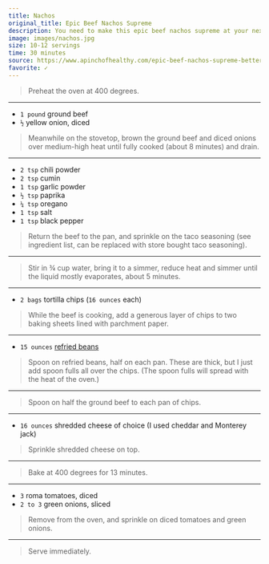 ```yaml
---
title: Nachos
original_title: Epic Beef Nachos Supreme
description: You need to make this epic beef nachos supreme at your next game day. Seasoned ground beef, refried beans, cheese, tomatoes and green onions make such a great flavor combination.
image: images/nachos.jpg
size: 10-12 servings
time: 30 minutes
source: https://www.apinchofhealthy.com/epic-beef-nachos-supreme-better-taco-bell/
favorite: ✓
---
```


> Preheat the oven at 400 degrees.

---

* `1 pound` ground beef
* `½` yellow onion, diced

> Meanwhile on the stovetop, brown the ground beef and diced onions over medium-high heat until fully cooked (about 8 minutes) and drain.

---

* `2 tsp` chili powder
* `2 tsp` cumin
* `1 tsp` garlic powder
* `½ tsp` paprika
* `¼ tsp` oregano
* `1 tsp` salt
* `1 tsp` black pepper

> Return the beef to the pan, and sprinkle on the taco seasoning (see ingredient list, can be replaced with store bought taco seasoning). 

---

> Stir in ¾ cup water, bring it to a simmer, reduce heat and simmer until the liquid mostly evaporates, about 5 minutes.

---

* `2 bags` tortilla chips (`16 ounces` each)

> While the beef is cooking, add a generous layer of chips to two baking sheets lined with parchment paper.

---

* `15 ounces` [refried beans](refried-beans.html)

> Spoon on refried beans, half on each pan. These are thick, but I just add spoon fulls all over the chips. (The spoon fulls will spread with the heat of the oven.)

---

> Spoon on half the ground beef to each pan of chips.

---

* `16 ounces` shredded cheese of choice (I used cheddar and Monterey jack)

> Sprinkle shredded cheese on top. 

---

> Bake at 400 degrees for 13 minutes.

---

* `3` roma tomatoes, diced
* `2 to 3` green onions, sliced

> Remove from the oven, and sprinkle on diced tomatoes and green onions.

---

> Serve immediately.
